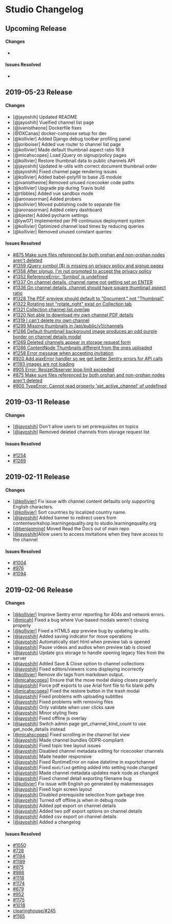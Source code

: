 # Studio Changelog

## Upcoming Release
#### Changes
*

#### Issues Resolved
*


## 2019-05-23 Release
#### Changes
* [@jayoshih] Updated README
* [@jayoshih] Vueified channel list page
* [@ivanistheone] Dockerfile fixes
* [@DXCanas] docker-compose setup for dev
* [@kollivier] Added Django debug toolbar profiling panel
* [@jonboiser] Added vue router to channel list page
* [@kollivier] Made default thumbnail aspect ratio 16:9
* [@micahscopes] Load jQuery on signup/policy pages
* [@kollivier] Restore thumbnail data to public channels API
* [@jayoshih] Updated le-utils with correct document thumbnail order
* [@jayoshih] Fixed channel page rendering issues
* [@kollivier] Added babel-polyfill to base JS module
* [@ivanistheone] Removed unused ricecooker code paths
* [@kollivier] Upgrade pip during Travis build
* [@rtibbles] Added vue sandbox mode
* [@aronasorman] Added probers
* [@kollivier] Moved publishing code to separate file
* [@aronasorman] Added celery dashboard
* [@bjester] Added pycharm settings
* [@lyw07] Implemented per PR continuous deployment system
* [@kollivier] Optimized channel load times by reducing queries
* [@kollivier] Removed unused constant queries


#### Issues Resolved
* [#875 Make sure files referenced by both orphan and non-orphan nodes aren't deleted](https://github.com/learningequality/studio/issues/875)
* [#1359 jQuery symbol ($) is missing on privacy policy and signup pages](https://github.com/learningequality/studio/issues/1359)
* [#1358 After signup, I'm not prompted to accept the privacy policy](https://github.com/learningequality/studio/issues/1358)
* [#1352 ReferenceError: 'Symbol' is undefined](https://github.com/learningequality/studio/issues/1352)
* [#1337 On channel details, channel name not getting set on ENTER](https://github.com/learningequality/studio/issues/1337)
* [#1336 On channel details, channel should have square thumbnail aspect ratio](https://github.com/learningequality/studio/issues/1336)
* [#1328 The PDF preview should default to "Document," not "Thumbnail"](https://github.com/learningequality/studio/issues/1328)
* [#1322 Rotating text "rotate_right" exist on Collection tab](https://github.com/learningequality/studio/issues/1322)
* [#1321 Collection channel list overlap](https://github.com/learningequality/studio/issues/1321)
* [#1320 Not able to download my own channel PDF details](https://github.com/learningequality/studio/issues/1320)
* [#1319 I can't delete my own channel](https://github.com/learningequality/studio/issues/1319)
* [#1299 Missing thumbnails in /api/public/v1/channels](https://github.com/learningequality/studio/issues/1299)
* [#1286 Default thumbnail background image produces an odd purple border on channel details modal](https://github.com/learningequality/studio/issues/1286)
* [#1269 Deleted channels appear in storage request form](https://github.com/learningequality/studio/issues/1269)
* [#1266 ContentNode Thumbnails different from the ones uploaded](https://github.com/learningequality/studio/issues/1266)
* [#1258 Error message when accepting invitation](https://github.com/learningequality/studio/issues/1258)
* [#920 Add ajaxError handler so we get better Sentry errors for API calls](https://github.com/learningequality/studio/issues/920)
* [#1193 images are not loading](https://github.com/learningequality/studio/issues/1193)
* [#905 Error: ResizeObserver loop limit exceeded](https://github.com/learningequality/studio/issues/905)
* [#875 Make sure files referenced by both orphan and non-orphan nodes aren't deleted](https://github.com/learningequality/studio/issues/875)
* [#900 TypeError: Cannot read property 'set_active_channel' of undefined](https://github.com/learningequality/studio/issues/900)


## 2019-03-11 Release
#### Changes
* [[@jayoshih](https://github.com/jayoshih)] Don't allow users to set prerequisites on topics
* [[@jayoshih](https://github.com/jayoshih)] Removed deleted channels from storage request list

#### Issues Resolved
* [#1254](https://github.com/learningequality/studio/issues/1254)
* [#1269](https://github.com/learningequality/studio/issues/1269)


## 2019-02-11 Release
#### Changes
* [[@kollivier](https://github.com/kollivier)] Fix issue with channel content defaults only supporting English characters.
* [[@kollivier](https://github.com/kollivier)] Sort countries by localized country name.
* [[@jayoshih](https://github.com/jayoshih)] Added banner to redirect users from contentworkshop.learningequality.org to studio.learningequality.org
* [[@benjaoming](https://github.com/benjaoming)] Moved Read the Docs out of main repo
* [[@jayoshih](https://github.com/jayoshih)]Allow users to access invitations when they have access to the channel



#### Issues Resolved
* [#1004](https://github.com/learningequality/studio/issues/1004)
* [#976](https://github.com/learningequality/studio/issues/976)
* [#1094](https://github.com/learningequality/studio/issues/1094)


## 2019-02-06 Release
#### Changes
* [[@kollivier](https://github.com/kollivier)] Improve Sentry error reporting for 404s and network errors.
* [[@micah](https://github.com/micahscopes)] Fixed a bug where Vue-based modals weren't closing properly
* [[@kollivier](https://github.com/kollivier)] Fixed a HTML5 app preview bug by updating le-utils.
* [[@jayoshih](https://github.com/jayoshih)] Added saving indicator for move operations
* [[@jayoshih](https://github.com/jayoshih)] Automatically start html when preview tab is opened
* [[@jayoshih](https://github.com/jayoshih)] Pause videos and audios when preview tab is closed
* [[@jayoshih](https://github.com/jayoshih)] Update gcs storage to handle opening legacy files from the server
* [[@jayoshih](https://github.com/jayoshih)] Added Save & Close option to channel collections
* [[@jayoshih](https://github.com/jayoshih)] Fixed editors/viewers icons displaying incorrectly
* [[@kollivier](https://github.com/kollivier)] Remove div tags from markdown output.
* [[@micahscopes](https://github.com/micahscopes)] Ensure that the move modal dialog closes properly
* [[@jayoshih](https://github.com/jayoshih)] Force pdf exports to use Arial font file to fix blank pdfs
* [[@micahscopes](https://github.com/micahscopes)] Fixed the restore button in the trash modal
* [[@jayoshih](https://github.com/jayoshih)] Fixed problems with uploading subtitles
* [[@jayoshih](https://github.com/jayoshih)] Fixed problems with removing files
* [[@jayoshih](https://github.com/jayoshih)] Only validate when user clicks save
* [[@jayoshih](https://github.com/jayoshih)] Minor styling fixes
* [[@jayoshih](https://github.com/jayoshih)] Fixed offline js overlay
* [[@jayoshih](https://github.com/jayoshih)] Switch admin page get_channel_kind_count to use get_node_details instead
* [[@micahscopes](https://github.com/micahscopes)] Fixed scrolling in the channel list view
* [[@jayoshih](https://github.com/jayoshih)] Made channel bundles GDPR-compliant
* [[@jayoshih](https://github.com/jayoshih)] Fixed topic tree layout issues
* [[@jayoshih](https://github.com/jayoshih)] Disabled channel metadata editing for ricecooker channels
* [[@jayoshih](https://github.com/jayoshih)] Made header responsive
* [[@jayoshih](https://github.com/jayoshih)] Fixed RuntimeError on naive datetime in exportchannel
* [[@jayoshih](https://github.com/jayoshih)] Fixed `modified` getting added into setting node.changed
* [[@jayoshih](https://github.com/jayoshih)] Made channel metadata updates mark node as changed
* [[@jayoshih](https://github.com/jayoshih)] Fixed channel detail exporting filename bug
* [[@kollivier](https://github.com/kollivier)] Fix issue with English po generated by makemessages
* [[@jayoshih](https://github.com/jayoshih)] Fixed login screen layout
* [[@jayoshih](https://github.com/jayoshih)] Disabled prerequisite selection from garbage tree
* [[@jayoshih](https://github.com/jayoshih)] Turned off offline.js when in debug mode
* [[@jayoshih](https://github.com/jayoshih)] Added ppt export on channel details
* [[@jayoshih](https://github.com/jayoshih)] Added two pdf export options on channel details
* [[@jayoshih](https://github.com/jayoshih)] Added csv export on channel details
* [[@jayoshih](https://github.com/jayoshih)] Added a changelog


#### Issues Resolved
* [#1050](https://github.com/learningequality/studio/issues/1050)
* [#728](https://github.com/learningequality/studio/issues/728)
* [#1194](https://github.com/learningequality/studio/issues/1194)
* [#1199](https://github.com/learningequality/studio/issues/1199)
* [#975](https://github.com/learningequality/studio/issues/975)
* [#986](https://github.com/learningequality/studio/issues/986)
* [#1118](https://github.com/learningequality/studio/issues/1118)
* [#1174](https://github.com/learningequality/studio/issues/1174)
* [#679](https://github.com/learningequality/studio/issues/679)
* [#952](https://github.com/learningequality/studio/issues/952)
* [#1175](https://github.com/learningequality/studio/issues/1175)
* [#1018](https://github.com/learningequality/studio/issues/1018)
* [clearinghouse/#245](https://github.com/learningequality/clearinghouse/issues/245)
* [#1165](https://github.com/learningequality/studio/issues/1165)
